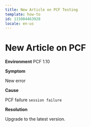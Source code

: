 ```yaml
---
title: New Article on PCF Testing
template: how-to
id: 115004463928
locale: en-us
---
```


# New Article on PCF

**Environment**
PCF 1.10

**Symptom**

New error

**Cause**

PCF failure ```session failure```

**Resolution**

Upgrade to the latest version.
